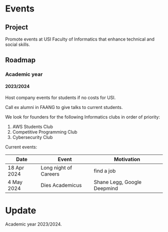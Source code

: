 # Events

## Project

Promote events at USI Faculty of Informatics that enhance technical and social
skills.

## Roadmap

### Academic year

#### 2023/2024

Host company events for students if no costs for USI.

Call ex alumni in FAANG to give talks to current students.

We look for founders for the following Informatics clubs in order of priority:
1. AWS Students Club
2. Competitive Programming Club
3. Cybersecurity Club

Current events:

| Date | Event | Motivation |
|------|--------|------------|
| 18 Apr 2024 | Long night of Careers | find a job |
| 4 May 2024 | Dies Academicus | Shane Legg, Google Deepmind |




# Update

Academic year 2023/2024.

